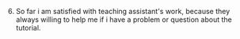 
6. So far i am satisfied with teaching assistant's work, because they always willing to help me if i have a problem or question about the tutorial.
